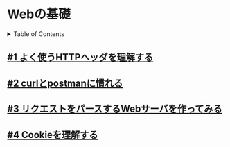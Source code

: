 # Webの基礎

<!-- START doctoc generated TOC please keep comment here to allow auto update -->
<!-- DON'T EDIT THIS SECTION, INSTEAD RE-RUN doctoc TO UPDATE -->
<details>
<summary>Table of Contents</summary>

- [#1 よく使うHTTPヘッダを理解する](#1-%E3%82%88%E3%81%8F%E4%BD%BF%E3%81%86http%E3%83%98%E3%83%83%E3%83%80%E3%82%92%E7%90%86%E8%A7%A3%E3%81%99%E3%82%8B)
- [#2 curlとpostmanに慣れる](#2-curl%E3%81%A8postman%E3%81%AB%E6%85%A3%E3%82%8C%E3%82%8B)
- [#3 リクエストをパースするWebサーバを作ってみる](#3-%E3%83%AA%E3%82%AF%E3%82%A8%E3%82%B9%E3%83%88%E3%82%92%E3%83%91%E3%83%BC%E3%82%B9%E3%81%99%E3%82%8Bweb%E3%82%B5%E3%83%BC%E3%83%90%E3%82%92%E4%BD%9C%E3%81%A3%E3%81%A6%E3%81%BF%E3%82%8B)

</details>
<!-- END doctoc generated TOC please keep comment here to allow auto update -->

## [#1 よく使うHTTPヘッダを理解する](01_HTTP_header)

## [#2 curlとpostmanに慣れる](02_curl_postman)

## [#3 リクエストをパースするWebサーバを作ってみる](03_Simple_WebServer)

## [#4 Cookieを理解する](./04_Cookie)
